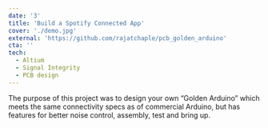 ```yaml
---
date: '3'
title: 'Build a Spotify Connected App'
cover: './demo.jpg'
external: 'https://github.com/rajatchaple/pcb_golden_arduino'
cta: ''
tech:
  - Altium
  - Signal Integrity
  - PCB design
---
```


The purpose of this project was to design your own “Golden Arduino” which meets the same connectivity specs as of commercial Arduino, but has features for better noise control, assembly, test and bring up.
